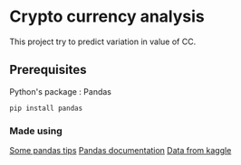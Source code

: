 # Crypto currency analysis

This project try to predict variation in value of CC.

## Prerequisites

Python's package : Pandas
```
pip install pandas
```

### Made using

[Some pandas tips](https://www.analyticsvidhya.com/blog/2016/01/12-pandas-techniques-python-data-manipulation/)
[Pandas documentation](http://pandas.pydata.org)
[Data from kaggle](https://www.kaggle.com/valeriovaccaro/cryptocoinshistoricalprices)
